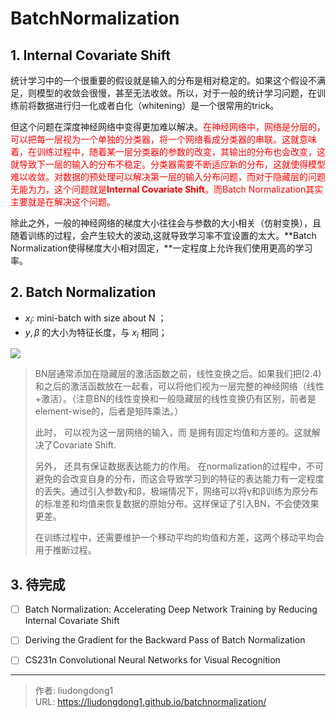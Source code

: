 # BatchNormalization


## 1. Internal Covariate Shift

统计学习中的一个很重要的假设就是输入的分布是相对稳定的。如果这个假设不满足，则模型的收敛会很慢，甚至无法收敛。所以，对于一般的统计学习问题，在训练前将数据进行归一化或者白化（whitening）是一个很常用的trick。

但这个问题在深度神经网络中变得更加难以解决。<font color=red>在神经网络中，网络是分层的，可以把每一层视为一个单独的分类器，将一个网络看成分类器的串联。这就意味着，在训练过程中，随着某一层分类器的参数的改变，其输出的分布也会改变，这就导致下一层的输入的分布不稳定。分类器需要不断适应新的分布，这就使得模型难以收敛。对数据的预处理可以解决第一层的输入分布问题，而对于隐藏层的问题无能为力，这个问题就是**Internal Covariate Shift**。而Batch Normalization其实主要就是在解决这个问题。</font>

除此之外，一般的神经网络的梯度大小往往会与参数的大小相关（仿射变换），且随着训练的过程，会产生较大的波动,这就导致学习率不宜设置的太大。**Batch Normalization使得梯度大小相对固定，**一定程度上允许我们使用更高的学习率。

## 2. Batch Normalization

- $x_i$: mini-batch with size about N ；
- $y, \beta$ 的大小为特征长度，与 $x_i$ 相同；

![](https://gitee.com/github-25970295/blogImage/raw/master/img/20200831152445.png)

> BN层通常添加在隐藏层的激活函数之前，线性变换之后。如果我们把(2.4)和之后的激活函数放在一起看，可以将他们视为一层完整的神经网络（线性+激活）。（注意BN的线性变换和一般隐藏层的线性变换仍有区别，前者是element-wise的，后者是矩阵乘法。）
>
> 此时， 可以视为这一层网络的输入，而 是拥有固定均值和方差的。这就解决了Covariate Shift.
>
> 另外， 还具有保证数据表达能力的作用。 在normalization的过程中，不可避免的会改变自身的分布，而这会导致学习到的特征的表达能力有一定程度的丢失。通过引入参数γ和β，极端情况下，网络可以将γ和β训练为原分布的标准差和均值来恢复数据的原始分布。这样保证了引入BN，不会使效果更差。
>
> 在训练过程中，还需要维护一个移动平均的均值和方差，这两个移动平均会用于推断过程。

## 3. 待完成

- [ ] Batch Normalization: Accelerating Deep Network Training by Reducing Internal Covariate Shift
- [ ] Deriving the Gradient for the Backward Pass of Batch Normalization
- [ ] CS231n Convolutional Neural Networks for Visual Recognition



---

> 作者: liudongdong1  
> URL: https://liudongdong1.github.io/batchnormalization/  


